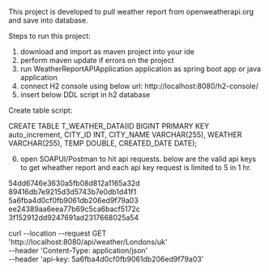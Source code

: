This project is developed to pull weather report from openweatherapi.org and save into database.

Steps to run this project:

1. download and import as maven project into your ide
2. perform maven update if errors on the project
3. run WeatherReportAPIApplication application as spring boot app or java application
4. connect H2 console using below url: http://localhost:8080/h2-console/
5. insert below DDL script in h2 database

Create table script:

CREATE TABLE T_WEATHER_DATA(ID BIGINT PRIMARY KEY auto_increment, CITY_ID INT, CITY_NAME
	  VARCHAR(255), WEATHER VARCHAR(255), TEMP DOUBLE, CREATED_DATE DATE);
    
 6. open  SOAPUI/Postman to hit api requests. below are the valid api keys to get wheather report and each api key request is limited to 5 in 1 hr. 
 
 54dd6746e3630a5fb08d812a1165a32d
 89416db7e9215d3d5743b7e0db1d41f1
 5a6fba4d0cf0fb9061db206ed9f79a03
 ee24389aa6eea77b69c5ca6bacf5172c
 3f152912dd9247691ad2317668025a54

curl --location --request GET 'http://localhost:8080/api/weather/Londons/uk' \
--header 'Content-Type: application/json' \
--header 'api-key: 5a6fba4d0cf0fb9061db206ed9f79a03'

